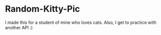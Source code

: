 # Random-Kitty-Pic
I made this for a student of mine who loves cats. Also, I get to practice with another API :)
